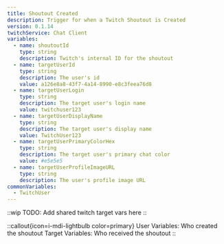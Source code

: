 ```yaml
---
title: Shoutout Created
description: Trigger for when a Twitch Shoutout is Created
version: 0.1.14
twitchService: Chat Client
variables:
  - name: shoutoutId
    type: string
    description: Twitch's internal ID for the shoutout
  - name: targetUserId
    type: string
    description: The user's id
    value: a126e8a8-43f7-4a14-8990-e8c3feea76d8
  - name: targetUserLogin
    type: string
    description: The target user's login name
    value: twitchuser123
  - name: targetUserDisplayName
    type: string
    description: The target user's display name
    value: TwitchUser123
  - name: targetUserPrimaryColorHex
    type: string
    description: The target user's primary chat color
    value: #e5e5e5
  - name: targetUserProfileImageURL
    type: string
    description: The user's profile image URL
commonVariables:
  - TwitchUser
---
```


::wip
TODO: Add shared twitch target vars here
::

::callout{icon=i-mdi-lightbulb color=primary}
User Variables: Who created the shoutout
Target Variables: Who received the shoutout
::
